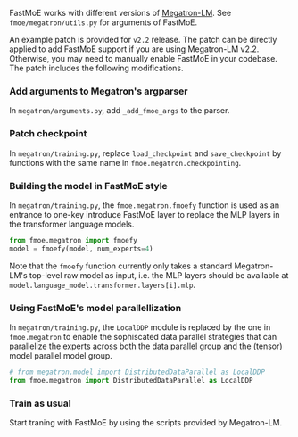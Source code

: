 FastMoE works with different versions of
[Megatron-LM](https://github.com/nvidia/megatron-lm).
See `fmoe/megatron/utils.py` for arguments of FastMoE.

An example patch is provided for `v2.2` release.
The patch can be directly applied to add FastMoE support if you are using
Megatron-LM v2.2.
Otherwise, you may need to manually enable FastMoE in your codebase.
The patch includes the following modifications.

### Add arguments to Megatron's argparser

In `megatron/arguments.py`, add `_add_fmoe_args` to the parser.

### Patch checkpoint

In `megatron/training.py`, replace `load_checkpoint` and `save_checkpoint` by
functions with the same name in `fmoe.megatron.checkpointing`.

### Building the model in FastMoE style

In `megatron/training.py`, the `fmoe.megatron.fmoefy` function is used as an
entrance to one-key introduce FastMoE layer to replace the MLP layers in the
transformer language models.

```python
from fmoe.megatron import fmoefy
model = fmoefy(model, num_experts=4)
```

Note that the `fmoefy` function currently only takes a standard Megatron-LM's
top-level raw model as input, i.e. the MLP layers should be available at
`model.language_model.transformer.layers[i].mlp`.

### Using FastMoE's model parallellization

In `megatron/training.py`, the `LocalDDP` module is replaced by the one in 
`fmoe.megatron` to enable the sophiscated data parallel strategies that can
parallelize the experts across both the data parallel group and the (tensor) 
model parallel model group.

```python
# from megatron.model import DistributedDataParallel as LocalDDP
from fmoe.megatron import DistributedDataParallel as LocalDDP
```

### Train as usual

Start traning with FastMoE by using the scripts provided by Megatron-LM.
